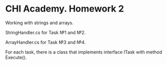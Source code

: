 # CHI Academy. Homework 2

Working with strings and arrays. 

StringHandler.cs for Task №1 and №2.

ArrayHandler.cs for Task №3 and №4.

For each task, there is a class that implements interface ITask with method Execute(). 
